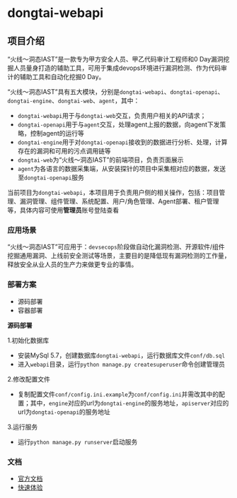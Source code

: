 # dongtai-webapi

## 项目介绍
“火线～洞态IAST”是一款专为甲方安全人员、甲乙代码审计工程师和0 Day漏洞挖掘人员量身打造的辅助工具，可用于集成devops环境进行漏洞检测、作为代码审计的辅助工具和自动化挖掘0 Day。

“火线～洞态IAST”具有五大模块，分别是`dongtai-webapi`、`dongtai-openapi`、`dongtai-engine`、`dongtai-web`、`agent`，其中：
- `dongtai-webapi`用于与`dongtai-web`交互，负责用户相关的API请求；
- `dongtai-openapi`用于与`agent`交互，处理agent上报的数据，向agent下发策略，控制agent的运行等
- `dongtai-engine`用于对`dongtai-openapi`接收到的数据进行分析、处理，计算存在的漏洞和可用的污点调用链等
- `dongtai-web`为“火线～洞态IAST”的前端项目，负责页面展示
- `agent`为各语言的数据采集端，从安装探针的项目中采集相对应的数据，发送至`dongtai-openapi`服务

当前项目为`dongtai-webapi`，本项目用于负责用户侧的相关操作，包括：项目管理、漏洞管理、组件管理、系统配置、用户/角色管理、Agent部署、租户管理等，具体内容可使用**管理员**账号登陆查看


### 应用场景
“火线～洞态IAST”可应用于：`devsecops`阶段做自动化漏洞检测、开源软件/组件挖掘通用漏洞、上线前安全测试等场景，主要目的是降低现有漏洞检测的工作量，释放安全从业人员的生产力来做更专业的事情。

### 部署方案
- 源码部署
- 容器部署

**源码部署**

1.初始化数据库

- 安装MySql 5.7，创建数据库`dongtai-webapi`，运行数据库文件`conf/db.sql`
- 进入`webapi`目录，运行`python manage.py createsuperuser`命令创建管理员

2.修改配置文件

- 复制配置文件`conf/config.ini.example`为`conf/config.ini`并需改其中的配置；其中，`engine`对应的url为`dongtai-engine`的服务地址，`apiserver`对应的url为`dongtai-openapi`的服务地址

3.运行服务 

- 运行`python manage.py runserver`启动服务

### 文档
- [官方文档](https://huoxianclub.github.io/LingZhi/#/)
- [快速体验](http://aws.iast.huoxian.cn:8000/login)

